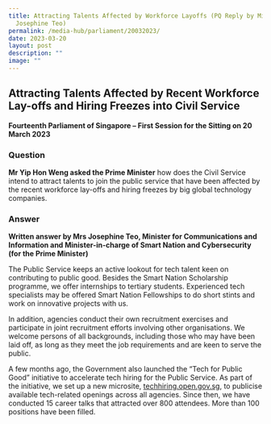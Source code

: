 ```yaml
---
title: Attracting Talents Affected by Workforce Layoffs (PQ Reply by Minister
  Josephine Teo)
permalink: /media-hub/parliament/20032023/
date: 2023-03-20
layout: post
description: ""
image: ""
---
```

## Attracting Talents Affected by Recent Workforce Lay-offs and Hiring Freezes into Civil Service

**Fourteenth Parliament of Singapore – First Session for the Sitting on 20 March 2023**

### Question

**Mr Yip Hon Weng asked the Prime Minister** how does the Civil Service intend to attract talents to join the public service that have been affected by the recent workforce lay-offs and hiring freezes by big global technology companies.

### Answer

**Written answer by Mrs Josephine Teo, Minister for Communications and Information and Minister-in-charge of Smart Nation and Cybersecurity (for the Prime Minister)**

The Public Service keeps an active lookout for tech talent keen on contributing to public good. Besides the Smart Nation Scholarship programme, we offer internships to tertiary students. Experienced tech specialists may be offered Smart Nation Fellowships to do short stints and work on innovative projects with us.

In addition, agencies conduct their own recruitment exercises and participate in joint recruitment efforts involving other organisations. We welcome persons of all backgrounds, including those who may have been laid off, as long as they meet the job requirements and are keen to serve the public.

A few months ago, the Government also launched the “Tech for Public Good” initiative to accelerate tech hiring for the Public Service. As part of the initiative, we set up a new microsite, [techhiring.open.gov.sg](techhiring.open.gov.sg), to publicise available tech-related openings across all agencies. Since then, we have conducted 15 career talks that attracted over 800 attendees. More than 100 positions have been filled.